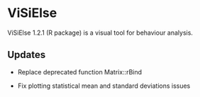 # ViSiElse

ViSiElse 1.2.1 (R package) is a visual tool for behaviour analysis.

## Updates

* Replace deprecated function Matrix::rBind 

* Fix plotting statistical mean and standard deviations issues
